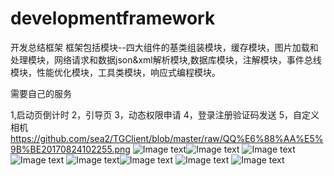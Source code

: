 # developmentframework
开发总结框架
框架包括模块--四大组件的基类组装模块，缓存模块，图片加载和处理模块，网络请求和数据json&xml解析模块,数据库模块，注解模块，事件总线模块，性能优化模块，工具类模块，响应式编程模块。


需要自己的服务


1,启动页倒计时
2，引导页
3，动态权限申请
4，登录注册验证码发送
5，自定义相机
https://github.com/sea2/TGClient/blob/master/raw/QQ%E6%88%AA%E5%9B%BE20170824102255.png
![Image text](https://github.com/sea2/TGClient/blob/master/raw/QQ%E6%88%AA%E5%9B%BE20170824102255.png)![Image text](https://github.com/sea2/TGClient/blob/master/raw/QQ%E6%88%AA%E5%9B%BE20170824104826.png)
![Image text](https://github.com/sea2/TGClient/blob/master/raw/QQ%E6%88%AA%E5%9B%BE20170824105046.png)![Image text](https://github.com/sea2/TGClient/blob/master/raw/QQ%E6%88%AA%E5%9B%BE20170824105256.png)
![Image text](https://github.com/sea2/TGClient/blob/master/raw/QQ%E6%88%AA%E5%9B%BE20170824105307.png)![Image text](https://github.com/sea2/TGClient/blob/master/raw/QQ%E6%88%AA%E5%9B%BE20170824105314.png)
![Image text](https://github.com/sea2/TGClient/blob/master/raw/QQ%E6%88%AA%E5%9B%BE20170824105405.png)
![Image text](https://github.com/sea2/TGClient/blob/master/raw/QQ%E6%88%AA%E5%9B%BE20170824105314.png)


